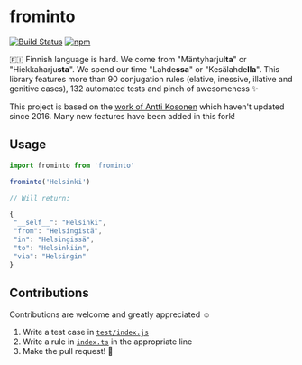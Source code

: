 # frominto

[![Build Status](https://travis-ci.org/petja/frominto.svg?branch=master)](https://travis-ci.org/petja/frominto) [![npm](https://img.shields.io/npm/v/frominto.svg)](https://www.npmjs.com/package/frominto)

🇫🇮 Finnish language is hard. We come from "Mäntyharju**lta**" or "Hiekkaharju**sta**".
We spend our time "Lahde**ssa**" or "Kesälahde**lla**". This library features more than 90 conjugation rules (elative, inessive, illative and genitive cases), 132 automated tests and pinch of awesomeness ✨

This project is based on the [work of Antti Kosonen](https://github.com/banistr/frominto_fi) which haven't updated since 2016. Many new features have been added in this fork!

## Usage

```javascript
import frominto from 'frominto'

frominto('Helsinki')

// Will return:

{
 "__self__": "Helsinki",
 "from": "Helsingistä",
 "in": "Helsingissä",
 "to": "Helsinkiin",
 "via": "Helsingin"
}
```

## Contributions

Contributions are welcome and greatly appreciated ☺️

1. Write a test case in [`test/index.js`](test/index.js)
2. Write a rule in [`index.ts`](index.ts) in the appropriate line
3. Make the pull request! 💪

